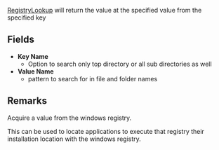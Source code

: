 [RegistryLookup](assetlink://Packages/com.passivepicasso.thunderkit/Editor/Core/Paths/Components/RegistryLookup.cs) will return the value at the specified value from the specified key

## Fields

* **Key Name**
  - Option to search only top directory or all sub directories as well
* **Value Name**
  - pattern to search for in file and folder names

## Remarks

Acquire a value from the windows registry.

This can be used to locate applications to execute that registry their installation location with the windows registry.